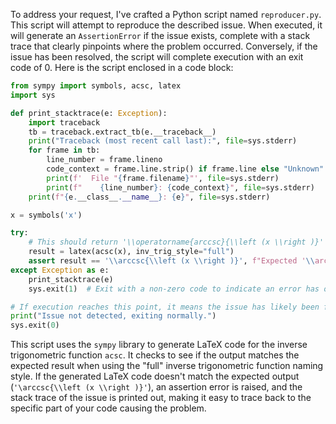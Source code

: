 To address your request, I've crafted a Python script named `reproducer.py`. This script will attempt to reproduce the described issue. When executed, it will generate an `AssertionError` if the issue exists, complete with a stack trace that clearly pinpoints where the problem occurred. Conversely, if the issue has been resolved, the script will complete execution with an exit code of 0. Here is the script enclosed in a code block:

```python
from sympy import symbols, acsc, latex
import sys

def print_stacktrace(e: Exception):
    import traceback
    tb = traceback.extract_tb(e.__traceback__)
    print("Traceback (most recent call last):", file=sys.stderr)
    for frame in tb:
        line_number = frame.lineno
        code_context = frame.line.strip() if frame.line else "Unknown"
        print(f'  File "{frame.filename}"', file=sys.stderr)
        print(f"    {line_number}: {code_context}", file=sys.stderr)
    print(f"{e.__class__.__name__}: {e}", file=sys.stderr)

x = symbols('x')

try:
    # This should return '\\operatorname{arccsc}{\\left (x \\right )}' when the issue is fixed.
    result = latex(acsc(x), inv_trig_style="full")
    assert result == '\\arccsc{\\left (x \\right )}', f"Expected '\\arccsc{{\\left (x \\right )}}', got '{result}'"
except Exception as e:
    print_stacktrace(e)
    sys.exit(1)  # Exit with a non-zero code to indicate an error has occurred.

# If execution reaches this point, it means the issue has likely been fixed.
print("Issue not detected, exiting normally.")
sys.exit(0)
```

This script uses the `sympy` library to generate LaTeX code for the inverse trigonometric function `acsc`. It checks to see if the output matches the expected result when using the "full" inverse trigonometric function naming style. If the generated LaTeX code doesn't match the expected output (`'\arccsc{\\left (x \\right )}'`), an assertion error is raised, and the stack trace of the issue is printed out, making it easy to trace back to the specific part of your code causing the problem.